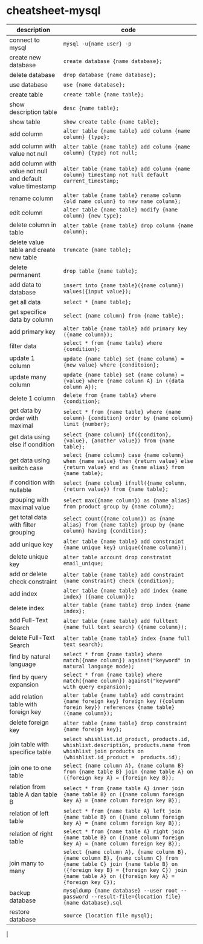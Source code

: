 # cheatsheet-mysql

| description | code |
| ---  | ---  | 
| connect to mysql | `mysql -u{name user} -p` |
| create new database  | `create database {name database};` |
| delete database | `drop database {name database};` |
| use database | `use {name database};` |
| create table | `create table {name table};` |
| show description table | `desc {name table};` |
| show table | `show create table {name table};` |
| add column | `alter table {name table} add column {name column} {type};` |
| add column with value not null | `alter table {name table} add column {name column} {type} not null;` |
| add column with value not null and default value timestamp | `alter table {name table} add column {name column} timestamp not null default current_timestamp;` |
| rename column | `alter table {name table} rename column {old name column} to new name column};` |
| edit column | `alter table {name table} modify {name column} {new type};` |
| delete column in table | `alter table {name table} drop column {name column};` |
| delete value table and create new table | `truncate {name table};` |
| delete permanent | `drop table {name table};` |
| add data to database | `insert into {name table}({name column}) values({input value});` |
| get all data | `select * {name table};` |
| get specifice data by column | `select {name column} from {name table};` |
| add primary key | `alter table {name table} add primary key ({name column});` |
| filter data | `select * from {name table} where {condition};` |
| update 1 column | `update {name table} set {name column} = {new value} where {conditoion};` |
| update many column | `update {name table} set {name column} = {value} where {name column A} in ({data column A});` |
| delete 1 column | `delete from {name table} where {condition};` |
| get data by order with maximal | `select * from {name table} where {name column} {condition} order by {name column} limit {number};` |
| get data using else if condition | `select {name column} if({conditon}, {value}, {another value}) from {name table};` |
| get data using switch case | `select {name column} case {name column} when {name value} then {return value} else {return value} end as {name alias} from {name table};` |
| if condition with nullable | `select {name colum} ifnull({name column, {return value}) from {name table};` |
| grouping with maximal value | `select max({name column}) as {name alias} from product group by {name column};` |
| get total data with filter grouping | `select count({name column}) as {name alias} from {name table} group by {name column} having {condition};` |
| add unique key | `alter table {name table} add constraint {name unique key} unique({name column});` |
| delete unique key | `alter table account drop constraint email_unique;` |
| add or delete check constraint | `alter table {name table} add constraint {name constraint} check {condition};` |
| add index | `alter table {name table} add index {name index} ({name column});` |
| delete index | `alter table {name table} drop index {name index};` |
| add Full-Text Search | `alter table {name table} add fulltext {name full text search} ({name column});` |
| delete Full-Text Search | `alter table {name table} index {name full text search};` |
| find by natural language | `select * from {name table} where match({name column}) against("keyword" in natural language mode);` |
| find by query expansion | `select * from {name table} where match({name column}) against("keyword" with query expansion);` |
| add relation table with foreign key | `alter table {name table} add constraint {name foreign key} foreign key ({column forein key}) references {name table} ({name column});` |
| delete foreign key | `alter table {name table} drop constraint {name foreign key};` |
| join table with specifice table | `select whishlist.id_product, products.id, whishlist.description, products.name from whishlist join products on (whishlist.id_product =  products.id);` |
| join one to one table | `select {name column A}, {name column B} from {name table B} join {name table A} on ({foreign key A} = {foreign key B});` |
| relation from table A dan table B | `select * from {name table A} inner join {name table B} on ({name column foreign key A} = {name column foreign key B});` |
| relation of left table | `select * from {name table A} left join {name table B} on ({name column foreign key A} = {name column foreign key B});` |
| relation of right table | `select * from {name table A} right join {name table B} on ({name column foreign key A} = {name column foreign key B});` |
| join many to many | `select {name column A}, {name column B}, {name column B}, {name column C} from {name table C} join {name table B} on ({foreign key B} = {foreign key C}) join {name table A} on ({foreign key A} = {foreign key C});` |
| backup database | `mysqldump {name database} --user root --password --result-file={location file}{name database}.sql` |
| restore database | `source {location file mysql};` |
| 



